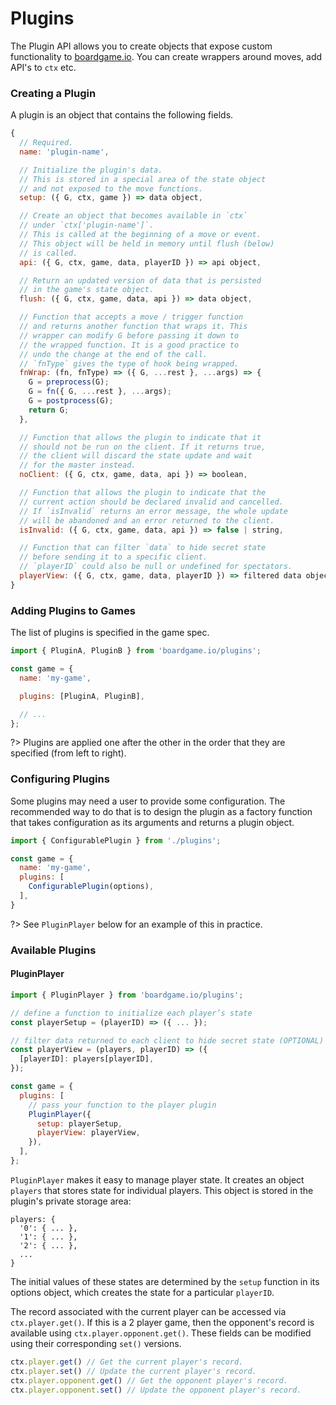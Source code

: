# Plugins

The Plugin API allows you to create objects that expose
custom functionality to [boardgame.io](https://boardgame.io/).
You can create wrappers around moves, add API's to `ctx` etc.

### Creating a Plugin

A plugin is an object that contains the following fields.

```js
{
  // Required.
  name: 'plugin-name',

  // Initialize the plugin's data.
  // This is stored in a special area of the state object
  // and not exposed to the move functions.
  setup: ({ G, ctx, game }) => data object,

  // Create an object that becomes available in `ctx`
  // under `ctx['plugin-name']`.
  // This is called at the beginning of a move or event.
  // This object will be held in memory until flush (below)
  // is called.
  api: ({ G, ctx, game, data, playerID }) => api object,

  // Return an updated version of data that is persisted
  // in the game's state object.
  flush: ({ G, ctx, game, data, api }) => data object,

  // Function that accepts a move / trigger function
  // and returns another function that wraps it. This
  // wrapper can modify G before passing it down to
  // the wrapped function. It is a good practice to
  // undo the change at the end of the call. 
  // `fnType` gives the type of hook being wrapped.
  fnWrap: (fn, fnType) => ({ G, ...rest }, ...args) => {
    G = preprocess(G);
    G = fn({ G, ...rest }, ...args);
    G = postprocess(G);
    return G;
  },

  // Function that allows the plugin to indicate that it
  // should not be run on the client. If it returns true,
  // the client will discard the state update and wait
  // for the master instead.
  noClient: ({ G, ctx, game, data, api }) => boolean,

  // Function that allows the plugin to indicate that the
  // current action should be declared invalid and cancelled.
  // If `isInvalid` returns an error message, the whole update
  // will be abandoned and an error returned to the client.
  isInvalid: ({ G, ctx, game, data, api }) => false | string,

  // Function that can filter `data` to hide secret state
  // before sending it to a specific client.
  // `playerID` could also be null or undefined for spectators.
  playerView: ({ G, ctx, game, data, playerID }) => filtered data object,
}
```

### Adding Plugins to Games

The list of plugins is specified in the game spec.

```js
import { PluginA, PluginB } from 'boardgame.io/plugins';

const game = {
  name: 'my-game',

  plugins: [PluginA, PluginB],

  // ...
};
```

?> Plugins are applied one after the other in the order
that they are specified (from left to right).

### Configuring Plugins

Some plugins may need a user to provide some configuration. The recommended way to do that is to design the plugin as a factory function that takes configuration as its arguments and returns a plugin object.

```js
import { ConfigurablePlugin } from './plugins';

const game = {
  name: 'my-game',
  plugins: [
    ConfigurablePlugin(options),
  ],
}
```

?> See `PluginPlayer` below for an example of this in practice.

### Available Plugins

#### PluginPlayer

```js
import { PluginPlayer } from 'boardgame.io/plugins';

// define a function to initialize each player’s state
const playerSetup = (playerID) => ({ ... });

// filter data returned to each client to hide secret state (OPTIONAL)
const playerView = (players, playerID) => ({
  [playerID]: players[playerID],
});

const game = {
  plugins: [
    // pass your function to the player plugin
    PluginPlayer({
      setup: playerSetup,
      playerView: playerView,
    }),
  ],
};
```

`PluginPlayer` makes it easy to manage player state.
It creates an object `players` that
stores state for individual players.  This object is
stored in the plugin's private storage area:

```
players: {
  '0': { ... },
  '1': { ... },
  '2': { ... },
  ...
}
```

The initial values of these states are determined by the `setup` function in its options object, which creates the state for a particular `playerID`.

The record associated with the current player can be accessed
via `ctx.player.get()`. If this is a 2 player game,
then the opponent's record is available using `ctx.player.opponent.get()`. These fields can be modified using their corresponding
`set()` versions.

```js
ctx.player.get() // Get the current player's record.
ctx.player.set() // Update the current player's record.
ctx.player.opponent.get() // Get the opponent player's record.
ctx.player.opponent.set() // Update the opponent player's record.
```
